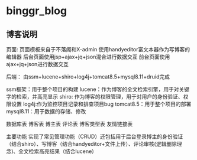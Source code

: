 # binggr_blog

## 博客说明

页面:
页面模板来自于不落阁和X-admin
使用handyeditor富文本器作为写博客的编辑器
后台页面使用jsp+ajax+jq+json混合进行数据交互
前台页面使用ajax+jq+json进行数据交互

后端：
由ssm+lucene+shiro+log4j+tomcat8.5+mysql8.11+druid完成

ssm框架：用于整个项目的构建
lucene：作为博客的全文检索引擎，用于对关键字的检索，并高亮显示
shiro: 作为博客的权限管理，用于对用户的身份验证、权限设置
log4j:作为监控项目记录和排查项目bug
tomcat8.5：用于整个项目的部署
mysql8.11：用于数据的存储、修改

数据库表
博客表
博主表
评论表
博客类型表
友情链接表

主要功能
实现了常见管理功能（CRUD）还包括用于后台登录博主的身份验证（结合shiro）、写博客（结合handyeditor+文件上传）、评论审核(逻辑删除理念)、全文检索高亮结果（结合lucene）



